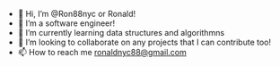 - 👋 Hi, I’m @Ron88nyc or Ronald!
- 👀 I’m a software engineer!
- 🌱 I’m currently learning  data structures and algorithmns
- 💞️ I’m looking to collaborate on any projects that I can contribute too!
- 📫 How to reach me ronaldnyc88@gmail.com

<!---
Ron88nyc/Ron88nyc is a ✨ special ✨ repository because its `README.md` (this file) appears on your GitHub profile.
You can click the Preview link to take a look at your changes.
--->
